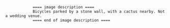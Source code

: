 
                ==== image description ====
                Bicycles parked by a stone wall, with a cactus nearby. Not a wedding venue.
                ==== end of image description ====
                